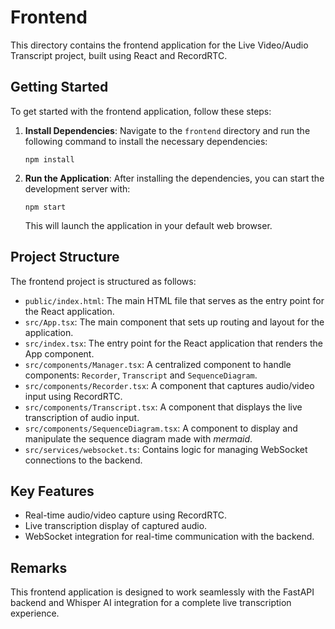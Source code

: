 # Frontend

This directory contains the frontend application for the Live Video/Audio Transcript project, built using React and RecordRTC.

## Getting Started

To get started with the frontend application, follow these steps:

1. **Install Dependencies**: Navigate to the `frontend` directory and run the following command to install the necessary dependencies:

   ```
   npm install
   ```

2. **Run the Application**: After installing the dependencies, you can start the development server with:

   ```
   npm start
   ```

   This will launch the application in your default web browser.

## Project Structure

The frontend project is structured as follows:

- `public/index.html`: The main HTML file that serves as the entry point for the React application.
- `src/App.tsx`: The main component that sets up routing and layout for the application.
- `src/index.tsx`: The entry point for the React application that renders the App component.
- `src/components/Manager.tsx`: A centralized component to handle components: `Recorder`, `Transcript` and `SequenceDiagram`.
- `src/components/Recorder.tsx`: A component that captures audio/video input using RecordRTC.
- `src/components/Transcript.tsx`: A component that displays the live transcription of audio input.
- `src/components/SequenceDiagram.tsx`: A component to display and manipulate the sequence diagram made with _mermaid_.
- `src/services/websocket.ts`: Contains logic for managing WebSocket connections to the backend.

## Key Features

- Real-time audio/video capture using RecordRTC.
- Live transcription display of captured audio.
- WebSocket integration for real-time communication with the backend.

## Remarks

This frontend application is designed to work seamlessly with the FastAPI backend and Whisper AI integration for a complete live transcription experience.
